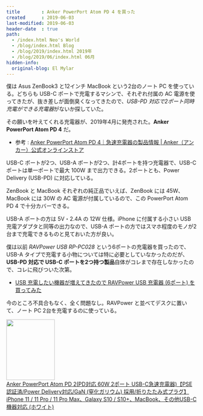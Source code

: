 ```yaml
---
title        : Anker PowerPort Atom PD 4 を買った
created      : 2019-06-03
last-modified: 2019-06-03
header-date  : true
path:
  - /index.html Neo's World
  - /blog/index.html Blog
  - /blog/2019/index.html 2019年
  - /blog/2019/06/index.html 06月
hidden-info:
  original-blog: El Mylar
---
```


僕は Asus ZenBook3 と12インチ MacBook という2台のノート PC を使っている。どちらも USB-C ポートで充電するマシンで、それぞれ付属の AC 電源を使ってきたが、抜き差しが面倒臭くなってきたので、*USB-PD 対応で2ポート同時充電ができる充電器*がないか探していた。

その願いを叶えてくれる充電器が、2019年4月に発売された。**Anker PowerPort Atom PD 4** だ。

- 参考 : [Anker PowerPort Atom PD 4｜急速充電器の製品情報 | Anker（アンカー）公式オンラインストア](https://www.ankerjapan.com/item/A2041.html)

USB-C ポートが2つ、USB-A ポートが2つ、計4ポートを持つ充電器で、USB-C ポートは単一ポートで最大 100W まで出力できる。2ポートとも、Power Delivery (USB-PD) に対応している。

ZenBook と MacBook それぞれの純正品でいえば、ZenBook には 45W、MacBook には 30W の AC 電源が付属しているので、この PowerPort Atom PD 4 で十分カバーできる。

USB-A ポートの方は 5V・2.4A の 12W 仕様。iPhone に付属する小さい USB 充電アダプタと同等の出力なので、USB-A ポートの方ではスマホ程度のモノが2台まで充電できるものと見ておいた方が良い。

僕は以前 *RAVPower USB RP-PC028* という6ポートの充電器を買ったので、USB-A タイプで充電する小物については特に必要としていなかったのだが、**USB-PD 対応で USB-C ポートを2つ持つ製品**自体がコレまで存在しなかったので、コレに飛びついた次第。

- [USB 充電したい機器が増えてきたので RAVPower USB 充電器 (6ポート) を買ってみた](/blog/2018/11/07-01.html)

今のところ不具合もなく、全く問題なし。RAVPower と並べてデスクに置いて、ノート PC 2台を充電するのに使っている。

<div class="ad-amazon">
  <div class="ad-amazon-image">
    <a href="https://www.amazon.co.jp/dp/B07DPQ7WB7?tag=neos21-22&amp;linkCode=osi&amp;th=1&amp;psc=1">
      <img src="https://m.media-amazon.com/images/I/317h+mWMObL._SL160_.jpg" width="128" height="160">
    </a>
  </div>
  <div class="ad-amazon-info">
    <div class="ad-amazon-title">
      <a href="https://www.amazon.co.jp/dp/B07DPQ7WB7?tag=neos21-22&amp;linkCode=osi&amp;th=1&amp;psc=1">Anker PowerPort Atom PD 2(PD対応 60W 2ポート USB-C急速充電器)【PSE認証済/Power Delivery対応/GaN (窒化ガリウム) 採用/折りたたみ式プラグ】iPhone 11 / 11 Pro / 11 Pro Max、Galaxy S10 / S10+、MacBook、その他USB-C機器対応 (ホワイト)</a>
    </div>
  </div>
</div>
